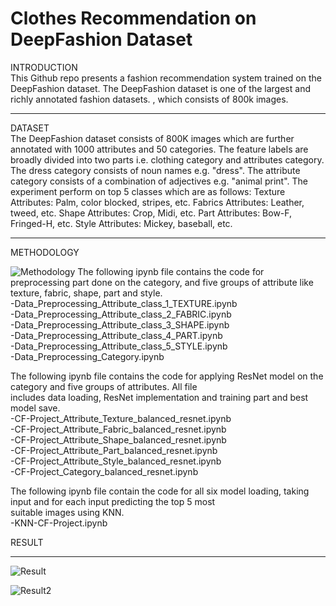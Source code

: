 # Clothes Recommendation on DeepFashion Dataset
INTRODUCTION
<br />
This Github repo presents a fashion recommendation system trained on the DeepFashion dataset. The DeepFashion dataset is one of the largest and richly annotated fashion datasets.
, which consists of 800k images.   
<hr>

DATASET
<br />
The DeepFashion dataset consists of 800K images which are further annotated with 1000 attributes and 50 categories. The feature labels are broadly divided into two parts i.e. clothing category and attributes category. The dress category consists of noun names e.g. "dress". The attribute category consists of a combination of adjectives e.g. "animal print". The experiment perform on top 5 classes which are as follows:
Texture Attributes: Palm, color blocked, stripes, etc.
Fabrics Attributes: Leather, tweed, etc.
Shape Attributes: Crop, Midi, etc. 
Part Attributes: Bow-F, Fringed-H, etc. 
Style Attributes: Mickey, baseball, etc.
<hr>
METHODOLOGY

![Methodology](https://github.com/suman9868/Fashion-Recommendation-System-using-pretrained-ResNet-model/blob/master/methodology.jpg)
The following ipynb file contains the code for preprocessing part done on the category, and five groups of attribute like <br />
texture, fabric, shape, part and style. <br /> 
-Data_Preprocessing_Attribute_class_1_TEXTURE.ipynb <br />
-Data_Preprocessing_Attribute_class_2_FABRIC.ipynb <br />
-Data_Preprocessing_Attribute_class_3_SHAPE.ipynb <br />
-Data_Preprocessing_Attribute_class_4_PART.ipynb <br />
-Data_Preprocessing_Attribute_class_5_STYLE.ipynb <br />
-Data_Preprocessing_Category.ipynb <br />

The following ipynb file contains the code for applying ResNet model on the category and five groups of attributes. All file <br />
includes data loading, ResNet implementation and training part and best model save. <br />
-CF-Project_Attribute_Texture_balanced_resnet.ipynb <br />
-CF-Project_Attribute_Fabric_balanced_resnet.ipynb <br />
-CF-Project_Attribute_Shape_balanced_resnet.ipynb <br />
-CF-Project_Attribute_Part_balanced_resnet.ipynb <br />
-CF-Project_Attribute_Style_balanced_resnet.ipynb <br />
-CF-Project_Category_balanced_resnet.ipynb <br />

The following ipynb file contain the code for all six model loading, taking input and for each input predicting the top 5 most <br /> 
suitable images using KNN. <br />
-KNN-CF-Project.ipynb <br />

RESULT
<hr>

![Result](https://github.com/suman9868/Fashion-Recommendation-System-using-pretrained-ResNet-model/blob/master/visual_output.jpg)

![Result2](https://github.com/suman9868/Fashion-Recommendation-System-using-pretrained-ResNet-model/blob/master/visual_output2.jpg)
